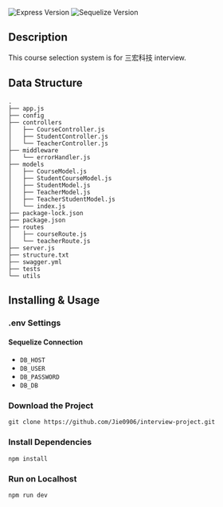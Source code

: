 ![Express Version](https://img.shields.io/badge/Express-4.19.2-green.svg)
![Sequelize Version](https://img.shields.io/badge/Sequelize-%5E6.15.0-yellow.svg)

## Description

This course selection system is for 三宏科技 interview. 

## Data Structure
```plaintext
.
├── app.js
├── config
├── controllers
│   ├── CourseController.js
│   ├── StudentController.js
│   └── TeacherController.js
├── middleware
│   └── errorHandler.js
├── models
│   ├── CourseModel.js
│   ├── StudentCourseModel.js
│   ├── StudentModel.js
│   ├── TeacherModel.js
│   ├── TeacherStudentModel.js
│   └── index.js
├── package-lock.json
├── package.json
├── routes
│   ├── courseRoute.js
│   └── teacherRoute.js
├── server.js
├── structure.txt
├── swagger.yml
├── tests
└── utils
```
## Installing & Usage
### .env Settings
#### Sequelize Connection 
- `DB_HOST`
- `DB_USER`
- `DB_PASSWORD`
- `DB_DB`

### Download the Project

```git clone https://github.com/Jie0906/interview-project.git```

### Install Dependencies

```npm install```


### Run on Localhost

```npm run dev```
